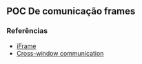 ## POC De comunicação frames

### Referências
- [iFrame](https://developer.mozilla.org/pt-BR/docs/Web/HTML/Element/iframe)
- [Cross-window communication](https://javascript.info/cross-window-communication#cross-window-messaging)

